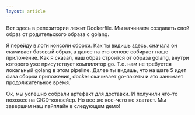```yaml
---
layout: article
---
```

Вот здесь в репозитории лежит Dockerfile. Мы начинаем создавать свой образ от родительского образа с golang.

Я перейду в логи консоли сборки. Как ты видишь здесь, сначала он скачивает базовый образ, а далее на его основе собирает наше приложение. Как я сказал, наш образ строится от образа golang, внутри которого уже присутствует компилятор go. Т.о. нам не требуется локальный golang в этом pipeline. Далее ты видишь, что на шаге 5 идет фаза сборки приложения, docker скачивает go-пакеты и это занимает продолжительное время. 

Ок, мы успешно собрали артефакт для доставки. И получили что-то похожее на CICD-конвейер. Но все же кое-чего не хватает. Мы завершим наш пайплайн в следующем демо!
